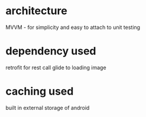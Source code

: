 # architecture
MVVM - for simplicity and easy to attach to unit testing

# dependency used
retrofit for rest call
glide to loading image

# caching used
built in external storage of android
